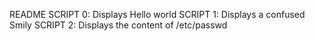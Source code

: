 README
SCRIPT 0: Displays Hello world
SCRIPT 1: Displays a confused Smily
SCRIPT 2: Displays the content of /etc/passwd
